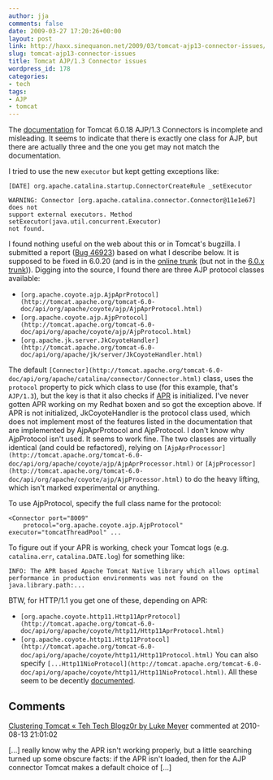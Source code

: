 ```yaml
---
author: jja
comments: false
date: 2009-03-27 17:20:26+00:00
layout: post
link: http://haxx.sinequanon.net/2009/03/tomcat-ajp13-connector-issues/
slug: tomcat-ajp13-connector-issues
title: Tomcat AJP/1.3 Connector issues
wordpress_id: 178
categories:
- tech
tags:
- AJP
- tomcat
---
```


The [documentation](http://tomcat.apache.org/tomcat-6.0-doc/config/ajp.html)
for Tomcat 6.0.18 AJP/1.3 Connectors is incomplete and misleading. It seems to
indicate that there is exactly one class for AJP, but there are actually three
and the one you get may not match the documentation.

<!-- more -->

I tried to use the new `executor` but kept getting exceptions like:

    [DATE] org.apache.catalina.startup.ConnectorCreateRule _setExecutor
    
    WARNING: Connector [org.apache.catalina.connector.Connector@11e1e67] does not
    support external executors. Method setExecutor(java.util.concurrent.Executor)
    not found.

I found nothing useful on the web about this or in Tomcat's bugzilla. I
submitted a report
([Bug 46923](https://issues.apache.org/bugzilla/show_bug.cgi?id=46923))
based on what I describe below. It is supposed to be fixed in 6.0.20 (and is in the
[online trunk](http://svn.apache.org/repos/asf/tomcat/trunk/java/org/apache/catalina/connector/Connector.java)
(but not in the
[6.0.x trunk](http://svn.apache.org/repos/asf/tomcat/tc6.0.x/trunk/java/org/apache/catalina/connector/Connector.java))).
Digging into the source, I found there are three AJP protocol classes
available:

  * `[org.apache.coyote.ajp.AjpAprProtocol](http://tomcat.apache.org/tomcat-6.0-doc/api/org/apache/coyote/ajp/AjpAprProtocol.html)`
  * `[org.apache.coyote.ajp.AjpProtocol](http://tomcat.apache.org/tomcat-6.0-doc/api/org/apache/coyote/ajp/AjpProtocol.html)`
  * `[org.apache.jk.server.JkCoyoteHandler](http://tomcat.apache.org/tomcat-6.0-doc/api/org/apache/jk/server/JkCoyoteHandler.html)`

The default
`[Connector](http://tomcat.apache.org/tomcat-6.0-doc/api/org/apache/catalina/connector/Connector.html)`
class, uses the `protocol` property to pick which class to use (for this
example, that's `AJP/1.3`), but the key is that it also checks if
[APR](http://tomcat.apache.org/tomcat-6.0-doc/apr.html) is initialized. I've
never gotten APR working on my Redhat boxen and so got the exception above. If
APR is not initialized, JkCoyoteHandler is the protocol class used, which does
not implement most of the features listed in the documentation that are
implemented by AjpAprProtocol and AjpProtocol. I don't know why AjpProtocol
isn't used. It seems to work fine. The two classes are virtually identical
(and could be refactored), relying on
`[AjpAprProcessor](http://tomcat.apache.org/tomcat-6.0-doc/api/org/apache/coyote/ajp/AjpAprProcessor.html)`
or
`[AjpProcessor](http://tomcat.apache.org/tomcat-6.0-doc/api/org/apache/coyote/ajp/AjpProcessor.html)`
to do the heavy lifting, which isn't marked experimental or anything.

To use AjpProtocol, specify the full class name for the protocol:

    <Connector port="8009"
        protocol="org.apache.coyote.ajp.AjpProtocol" executor="tomcatThreadPool" ...

To figure out if your APR is working, check your Tomcat logs (e.g.
`catalina.err`, `catalina.DATE.log`) for something like:

    INFO: The APR based Apache Tomcat Native library which allows optimal
    performance in production environments was not found on the
    java.library.path:...

BTW, for HTTP/1.1 you get one of these, depending on APR:

  * `[org.apache.coyote.http11.Http11AprProtocol](http://tomcat.apache.org/tomcat-6.0-doc/api/org/apache/coyote/http11/Http11AprProtocol.html)`
  * `[org.apache.coyote.http11.Http11Protocol](http://tomcat.apache.org/tomcat-6.0-doc/api/org/apache/coyote/http11/Http11Protocol.html)`
You can also specify
`[...Http11NioProtocol](http://tomcat.apache.org/tomcat-6.0-doc/api/org/apache/coyote/http11/Http11NioProtocol.html)`.
All these seem to be decently
[documented](http://tomcat.apache.org/tomcat-6.0-doc/config/http.html).

## Comments

[Clustering Tomcat « Teh Tech Blogz0r by Luke Meyer](http://sosiouxme.wordpress.com/2010/08/13/clustering-tomcat/) commented at 2010-08-13 21:01:02

[...] really know why the APR isn't working properly, but a little searching turned up some obscure facts: if the APR isn't loaded, then for the AJP connector Tomcat makes a default choice of [...]
